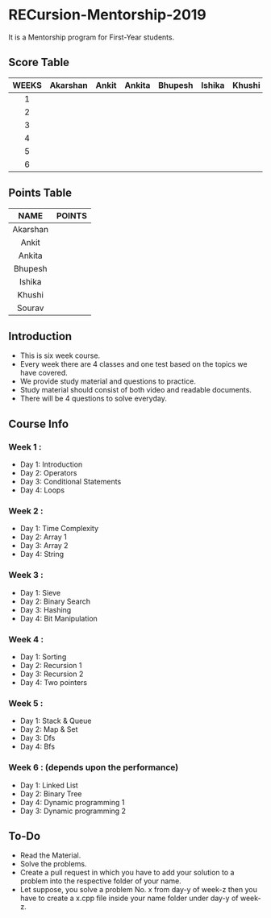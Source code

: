 # RECursion-Mentorship-2019

It is a Mentorship program for First-Year students.

## Score Table

| WEEKS | Akarshan | Ankit | Ankita | Bhupesh | Ishika | Khushi | Sourav |
|:-----:|:--------:|:-----:|:------:|:-------:|:------:|:------:|:------:|
| 1     |          |       |        |         |        |        |        |
| 2     |          |       |        |         |        |        |        |
| 3     |          |       |        |         |        |        |        |
| 4     |          |       |        |         |        |        |        |
| 5     |          |       |        |         |        |        |        |
| 6     |          |       |        |         |        |        |        |

## Points Table

|    NAME    |   POINTS   |
|:----------:|:----------:|
| Akarshan   |            |
| Ankit      |            |
| Ankita     |            |
| Bhupesh    |            |
| Ishika     |            |
| Khushi     |            |
| Sourav     |            |

## Introduction

- This is six week course.
- Every week there are 4 classes and one test based on the topics we have covered.
- We provide study material and questions to practice.
- Study material should consist of both video and readable documents.
- There will be 4 questions to solve everyday.

## Course Info

### Week 1 :
- Day 1: Introduction
- Day 2: Operators
- Day 3: Conditional Statements
- Day 4: Loops

### Week 2 :
- Day 1: Time Complexity
- Day 2: Array 1
- Day 3: Array 2
- Day 4: String

### Week 3 :
- Day 1: Sieve
- Day 2: Binary Search
- Day 3: Hashing
- Day 4: Bit Manipulation

### Week 4 :
- Day 1: Sorting
- Day 2: Recursion 1
- Day 3: Recursion 2
- Day 4: Two pointers

### Week 5 :
- Day 1: Stack & Queue
- Day 2: Map & Set
- Day 3: Dfs
- Day 4: Bfs

### Week 6 : (depends upon the performance)
- Day 1: Linked List
- Day 2: Binary Tree
- Day 4: Dynamic programming 1
- Day 3: Dynamic programming 2

## To-Do
- Read the Material.
- Solve the problems.
- Create a pull request in which you have to add your solution to a problem into the respective folder of your name.
- Let suppose, you solve a problem No. x from day-y of week-z then you have to create a x.cpp file inside your name folder under day-y of week-z.
